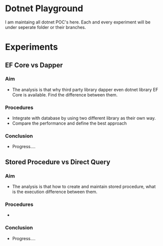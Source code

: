 # Dotnet Playground

I am maintaing all dotnet POC's here. Each and every experiment will be under seperate folder or their branches.

# Experiments

## EF Core vs Dapper

### Aim

- The analysis is that why third party library dapper even dotnet library EF Core is available. Find the difference between them.

### Procedures

- Integrate with database by using two different library as their own way.
- Compare the performance and define the best approach

### Conclusion

- Progress....

## Stored Procedure vs Direct Query

### Aim

- The analysis is that how to create and maintain stored procedure, what is the execution difference between them.

### Procedures

-

### Conclusion

- Progress....
